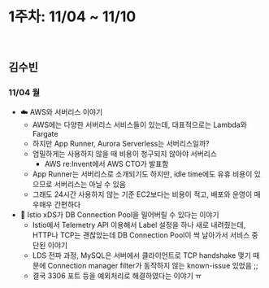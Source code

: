 # 1주차: 11/04 ~ 11/10

&nbsp;

## 김수빈

### 11/04 월

- :cloud: AWS와 서버리스 이야기
  - AWS에는 다양한 서버리스 서비스들이 있는데, 대표적으로는 Lambda와 Fargate
  - 하지만 App Runner, Aurora Serverless는 서버리스일까?
  - 엄밀하게는 사용하지 않을 때 비용이 청구되지 않아야 서버리스
    - AWS re:Invent에서 AWS CTO가 발표함
  - App Runner는 서버리스로 소개되기도 하지만, idle time에도 유휴 비용이 있으므로 서버리스는 아닐 수 있음
  - 그래도 24시간 사용하지 않는 기준 EC2보다는 비용이 적고, 배포와 운영이 매우매우 간편하다
- :ocean: Istio xDS가 DB Connection Pool을 밀어버릴 수 있다는 이야기
  - Istio에서 Telemetry API 이용해서 Label 설정을 하나 새로 내려줬는데, HTTP나 TCP는 괜찮았는데 DB Connection Pool이 싹 날아가서 서비스 중단된 이야기
  - LDS 전파 과정, MySQL은 서버에서 클라이언트로 TCP handshake 맺기 때문에 Connection manager filter가 동작하지 않는 known-issue 있었음 ;;
  - 결국 3306 포트 등을 예외처리로 해결하였다는 이야기 ㅠ
